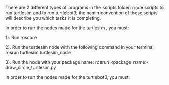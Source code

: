 There are 2 different types of programs in the scripts folder: node scripts to run turtlesim and to run turtlebot3; the namin convention of these scripts will describe you which tasks it is completing. 

In order to run the nodes made for the turtlesim , you must:

1). Run roscore

2). Run the turtlesim node with the following command in your terminal: rosrun turtlesim turtlesim_node 

3). Run the node with your package name: rosrun <package_name> draw_circle_turtlesim.py

In order to run the nodes made for the turtlebot3, you must:
    
